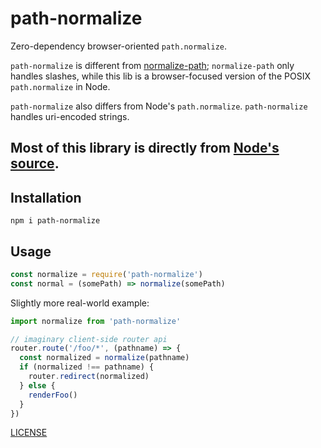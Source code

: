 # path-normalize

Zero-dependency browser-oriented `path.normalize`.

`path-normalize` is different from
[normalize-path](http://npm.im/normalize-path); `normalize-path` only handles
slashes, while this lib is a browser-focused version of the POSIX
`path.normalize` in Node.

`path-normalize` also differs from Node's `path.normalize`. `path-normalize`
handles uri-encoded strings.

Most of this library is directly from
[Node's source](https://github.com/nodejs/node/blob/b404aa56c0e776c9722017ca020f9d04c7aa6de2/lib/path.js#L1182).
--------

## Installation

`npm i path-normalize`

## Usage

```javascript
const normalize = require('path-normalize')
const normal = (somePath) => normalize(somePath)
```

Slightly more real-world example:

```javascript
import normalize from 'path-normalize'

// imaginary client-side router api
router.route('/foo/*', (pathname) => {
  const normalized = normalize(pathname)
  if (normalized !== pathname) {
    router.redirect(normalized)
  } else {
    renderFoo()
  }
})
```

[LICENSE](./LICENSE.md)
